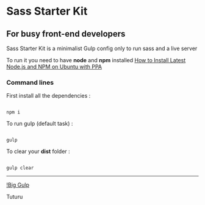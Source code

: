 # Sass Starter Kit
## For busy front-end developers

Sass Starter Kit is a minimalist Gulp config only to run sass and a live server

To run it you need to have **node** and **npm** installed [How to Install Latest Node.js and NPM on Ubuntu with PPA](https://tecadmin.net/install-latest-nodejs-npm-on-ubuntu/)

### Command lines

First install all the dependencies :

```

npm i

```

To run gulp (default task) :

```

gulp

```

To clear your **dist** folder :

```

gulp clear

```

___

[!Big Gulp](https://media.giphy.com/media/YTP1bzTfdYY36/giphy.gif)

Tuturu